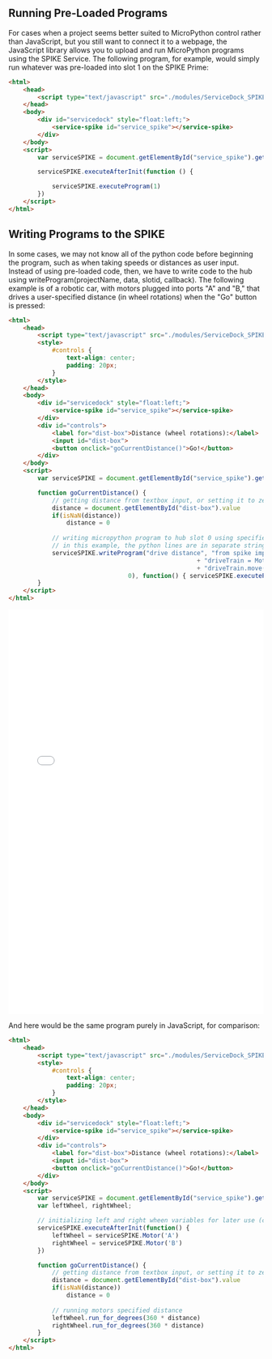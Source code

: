 ## Running Pre-Loaded Programs
For cases when a project seems better suited to MicroPython control rather than JavaScript, but you still want to connect it to a webpage, the JavaScript library allows you to upload and run MicroPython programs using the SPIKE Service. The following program, for example, would simply run whatever was pre-loaded into slot 1 on the SPIKE Prime:

```HTML
<html>
    <head>
        <script type="text/javascript" src="./modules/ServiceDock_SPIKE.js"></script>
    </head>
    <body>
        <div id="servicedock" style="float:left;">
            <service-spike id="service_spike"></service-spike>
        </div>
    </body>
    <script>
        var serviceSPIKE = document.getElementById("service_spike").getService()

        serviceSPIKE.executeAfterInit(function () {

            serviceSPIKE.executeProgram(1)
        })
    </script>
</html>
```

## Writing Programs to the SPIKE
In some cases, we may not know all of the python code before beginning the program, such as when taking speeds or distances as user input. Instead of using pre-loaded code, then, we have to write code to the hub using writeProgram(projectName, data, slotid, callback). The following example is of a robotic car, with motors plugged into ports "A" and "B," that drives a user-specified distance (in wheel rotations) when the "Go" button is pressed:

```HTML
<html>
    <head>
        <script type="text/javascript" src="./modules/ServiceDock_SPIKE.js"></script>
        <style>
            #controls {
                text-align: center;
                padding: 20px;
            }
        </style>
    </head>
    <body>
        <div id="servicedock" style="float:left;">
            <service-spike id="service_spike"></service-spike>
        </div>
        <div id="controls">
            <label for="dist-box">Distance (wheel rotations):</label>
            <input id="dist-box">
            <button onclick="goCurrentDistance()">Go!</button>
        </div>
    </body>
    <script>
        var serviceSPIKE = document.getElementById("service_spike").getService()

        function goCurrentDistance() {
            // getting distance from textbox input, or setting it to zero if input is invalid
            distance = document.getElementById("dist-box").value
            if(isNaN(distance))
                distance = 0
            
            // writing micropython program to hub slot 0 using specified distance
            // in this example, the python lines are in separate strings for readability, but this is not necessary as long as the whitespace is correct
            serviceSPIKE.writeProgram("drive distance", "from spike import MotorPair \n"
                                                    + "driveTrain = MotorPair('A', 'B') \n"
                                                    + "driveTrain.move(" + distance + ", 'rotations', 0)", 
                                 0), function() { serviceSPIKE.executeProgram(0) }; // note the callback function- this runs after the code is successfully uploaded to the SPIKE, and in this case tells the SPIKE to run whatever was just uploaded
        }
    </script>
</html>
```
<iframe id="example-result" width="100%" height="800" frameborder="0" src="servicedock_usingPython.html"></iframe>

And here would be the same program purely in JavaScript, for comparison:

```HTML
<html>
    <head>
        <script type="text/javascript" src="./modules/ServiceDock_SPIKE.js"></script>
        <style>
            #controls {
                text-align: center;
                padding: 20px;
            }
        </style>
    </head>
    <body>
        <div id="servicedock" style="float:left;">
            <service-spike id="service_spike"></service-spike>
        </div>
        <div id="controls">
            <label for="dist-box">Distance (wheel rotations):</label>
            <input id="dist-box">
            <button onclick="goCurrentDistance()">Go!</button>
        </div>
    </body>
    <script>
        var serviceSPIKE = document.getElementById("service_spike").getService()
        var leftWheel, rightWheel;

        // initializing left and right wheen variables for later use (cannot be done until SPIKE itself is initialized)
        serviceSPIKE.executeAfterInit(function() {
            leftWheel = serviceSPIKE.Motor('A')
            rightWheel = serviceSPIKE.Motor('B')
        })

        function goCurrentDistance() {
            // getting distance from textbox input, or setting it to zero if input is invalid
            distance = document.getElementById("dist-box").value
            if(isNaN(distance))
                distance = 0
            
            // running motors specified distance
            leftWheel.run_for_degrees(360 * distance)
            rightWheel.run_for_degrees(360 * distance)
        }
    </script>
</html>
```

